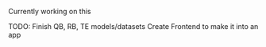 Currently working on this

TODO:
Finish QB, RB, TE models/datasets
Create Frontend to make it into an app
